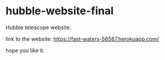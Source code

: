 # hubble-website-final
Hubble telescope website.

link to the website: https://fast-waters-56587.herokuapp.com/

hope you like it.
